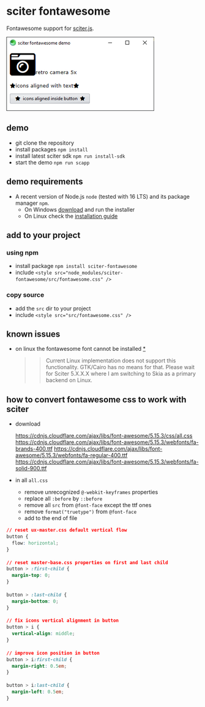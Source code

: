 # sciter fontawesome

Fontawesome support for [sciter.js](https://sciter.com/).

![sciter fontawesome](https://github.com/8ctopus/sciter-fontawesome/raw/master/screenshot.png)

## demo

- git clone the repository
- install packages `npm install`
- install latest sciter sdk `npm run install-sdk`
- start the demo `npm run scapp`

## demo requirements

- A recent version of Node.js `node` (tested with 16 LTS) and its package manager `npm`.
    - On Windows [download](https://nodejs.dev/download/) and run the installer
    - On Linux check the [installation guide](https://www.digitalocean.com/community/tutorials/how-to-install-node-js-on-ubuntu-20-04#option-2-%E2%80%94-installing-node-js-with-apt-using-a-nodesource-ppa)

## add to your project

### using npm

- install package `npm install sciter-fontawesome`
- include `<style src="node_modules/sciter-fontawesome/src/fontawesome.css" />`

### copy source

- add the `src` dir to your project
- include `<style src="src/fontawesome.css" />`

## known issues

- on linux the fontawesome font cannot be installed [\*](https://sciter.com/forums/topic/css-load-font-on-linux-fails/)

    >> Current Linux implementation does not support this functionality.
    >> GTK/Cairo has no means for that.
    >> Please wait for Sciter 5.X.X.X where I am switching to Skia as a primary backend on Linux.

## how to convert fontawesome css to work with sciter

- download

    https://cdnjs.cloudflare.com/ajax/libs/font-awesome/5.15.3/css/all.css
    https://cdnjs.cloudflare.com/ajax/libs/font-awesome/5.15.3/webfonts/fa-brands-400.ttf
    https://cdnjs.cloudflare.com/ajax/libs/font-awesome/5.15.3/webfonts/fa-regular-400.ttf
    https://cdnjs.cloudflare.com/ajax/libs/font-awesome/5.15.3/webfonts/fa-solid-900.ttf

- in all `all.css`

    - remove unrecognized `@-webkit-keyframes` properties
    - replace all `:before` by `::before`
    - remove all `src` from `@font-face` except the ttf ones
    - remove `format("truetype")` from `@font-face`
    - add to the end of file

```css
// reset ux-master.css default vertical flow
button {
  flow: horizontal;
}

// reset master-base.css properties on first and last child
button > :first-child {
  margin-top: 0;
}

button > :last-child {
  margin-bottom: 0;
}

// fix icons vertical alignment in button
button > i {
  vertical-align: middle;
}

// improve icon position in button
button > i:first-child {
  margin-right: 0.5em;
}

button > i:last-child {
  margin-left: 0.5em;
}
```
